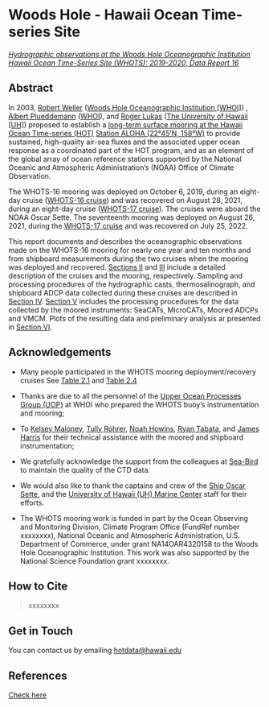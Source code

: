 #  Woods Hole - Hawaii Ocean Time-series Site 

[*Hydrographic observations at the Woods Hole Oceanographic Institution Hawaii
Ocean Time-Series Site (WHOTS): 2019-2020, Data Report 16*](http://whots16-data-report.readthedocs.io/)

## Abstract

In 2003, [Robert Weller](https://www.whoi.edu/profile/rweller/) ([Woods Hole
Oceanographic Institution [WHOI]](https://www.whoi.edu))
, [Albert Plueddemann](https://www.whoi.edu/profile/aplueddemann/) 
([WHOI](https://www.whoi.edu)), and
[Roger Lukas](http://www.soest.hawaii.edu/oceanography/faculty/rlukas/)
([The University of Hawaii [UH]](https://manoa.hawaii.edu)) proposed to establish 
a [long-term surface mooring at the Hawaii Ocean Time-series (HOT)](http://www.soest.hawaii.edu/whots/)
[Station ALOHA (22°45’N, 158°W)](https://hahana.soest.hawaii.edu/stationaloha/)
to provide sustained, high-quality air-sea fluxes and the associated upper
ocean response as a coordinated part of the HOT program, and as an element of
the global array of ocean reference stations supported by the National Oceanic
and Atmospheric Administration’s (NOAA) Office of Climate Observation. 

The WHOTS-16 mooring was deployed on October 6, 2019, during an eight-day 
cruise ([WHOTS-16 cruise](http://www.soest.hawaii.edu/whots/wh16_dep.html)) 
and was recovered on August 28, 2021, during an eight-day cruise 
([WHOTS-17 cruise](http://www.soest.hawaii.edu/whots/wh17_dep.html)). 
The cruises were aboard the NOAA Oscar Sette. The seventeenth mooring was 
deployed on August 26, 2021, during the 
[WHOTS-17 cruise](http://www.soest.hawaii.edu/whots/wh17_dep.html) and was 
recovered on July 25, 2022. 

This report documents and describes the oceanographic observations made on the 
WHOTS-16 mooring for nearly one year and ten months and from shipboard measurements
during the two cruises when the mooring was deployed and recovered. 
[Sections II](https://whots-annual-report.readthedocs.io/projects/whots16-data-report/en/latest/2_section.html) 
and [III](https://whots-annual-report.readthedocs.io/projects/whots16-data-report/en/latest/3_section.html) 
include a detailed description of the cruises and the mooring, respectively. 
Sampling and processing procedures of the hydrographic casts, thermosalinograph, 
and shipboard ADCP data collected during these cruises are described in
[Section IV](https://whots-annual-report.readthedocs.io/projects/whots16-data-report/en/latest/4_section.html). 
[Section V](https://whots-annual-report.readthedocs.io/projects/whots16-data-report/en/latest/5_section.html) 
includes the processing procedures for the data collected by the moored 
instruments: SeaCATs, MicroCATs, Moored ADCPs and VMCM. Plots of the resulting 
data and preliminary analysis ar presented in [Section VI](https://whots-annual-report.readthedocs.io/projects/whots16-data-report/en/latest/6_section.html).

## Acknowledgements

- Many people participated in the WHOTS mooring deployment/recovery cruises 
See [Table 2.1](https://whots-annual-report.readthedocsio/projects/whots16-data-report/en/latest/2_section.html#table-1)
and [Table 2.4](https://whots-annual-report.readthedocs.io/projects/whots16-data-report/en/latest/2_section.html#table-4)

- Thanks are due to all the personnel of the 
[Upper Ocean Processes Group (UOP)](http://uop.whoi.edu) at WHOI who prepared 
the WHOTS buoy’s instrumentation and mooring; 

- To [Kelsey Maloney](https://www.linkedin.com/in/kelsey-maloney-4a18291a4),
[Tully Rohrer](https://hahana.soest.hawaii.edu/hot/staff1.html), 
[Noah Howins](https://www.soest.hawaii.edu/oceanography/profile/Howins-Noah/), 
[Ryan Tabata](https://www.linkedin.com/in/ryan-tabata-69215486/), and 
[James Harris](https://www.linkedin.com/in/james-harris-661170174/) 
for their technical assistance with the moored and shipboard instrumentation; 

- We gratefully acknowledge the support from the colleagues at 
[Sea-Bird](https://www.seabird.com) to maintain the quality of the CTD data. 

- We would also like to thank the captains and crew of the 
[Ship Oscar Sette](https://www.omao.noaa.gov/learn/marine-operations/ships/oscar-elton-sette/about), 
and the [University of Hawaii (UH) Marine Center](https://www.soest.hawaii.edu/UMC/cms/) 
staff for their efforts. 

- The WHOTS mooring work is funded in part by the Ocean Observing and
Monitoring Division, Climate Program Office (FundRef number xxxxxxxx), National
Oceanic and Atmospheric Administration, U.S. Department of Commerce, under
grant NA14OAR4320158 to the Woods Hole Oceanographic Institution. This work was
also supported by the National Science Foundation grant xxxxxxxx.

## How to Cite

>xxxxxxxx  

## Get in Touch 
You can contact us by emailing <hotdata@hawaii.edu>

## References
[Check here](https://whots-annual-report.readthedocs.io/projects/whots16-data-report/en/latest/references.html)